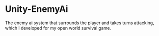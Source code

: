 # Unity-EnemyAi
The enemy ai system that surrounds the player and takes turns attacking, which I developed for my open world survival game.
